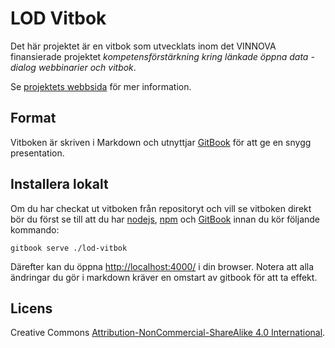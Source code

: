 # LOD Vitbok
Det här projektet är en vitbok som utvecklats inom det VINNOVA finansierade projektet
*kompetensförstärkning kring länkade öppna data - dialog webbinarier och vitbok*.

Se [projektets webbsida](http://lankadedata.se) för mer information.

## Format
Vitboken är skriven i Markdown och utnyttjar [GitBook](http://www.gitbook.io/) för att ge en snygg presentation.

## Installera lokalt
Om du har checkat ut vitboken från repositoryt och vill se vitboken direkt bör du först se till att du
har [nodejs](http://nodejs.org/), [npm](https://www.npmjs.org/) och [GitBook](http://www.gitbook.io/)
innan du kör följande kommando:

    gitbook serve ./lod-vitbok

Därefter kan du öppna [http://localhost:4000/](http://localhost:4000/) i din browser.
Notera att alla ändringar du gör i markdown kräver en omstart av gitbook för att ta effekt.

## Licens
Creative Commons [Attribution-NonCommercial-ShareAlike 4.0 International](http://creativecommons.org/licenses/by-nc-sa/4.0/).
